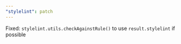 ```yaml
---
"stylelint": patch
---
```


Fixed: `stylelint.utils.checkAgainstRule()` to use `result.stylelint` if possible
